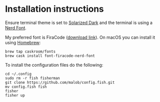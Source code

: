 # Installation instructions
Ensure terminal theme is set to [Solarized Dark](http://ethanschoonover.com/solarized) and the terminal is using a [Nerd Font](https://nerdfonts.com).

My preferred font is FiraCode ([download link](https://github.com/ryanoasis/nerd-fonts/releases/download/v1.1.0/FiraCode.zip)). On macOS you can install it using [Homebrew](https://brew.sh):
```
brew tap caskroom/fonts
brew cask install font-firacode-nerd-font
```

To install the configuration files do the following:
```
cd ~/.config
sudo rm -r fish fisherman
git clone https://github.com/malob/config.fish.git
mv config.fish fish
fisher
fisher up
```
